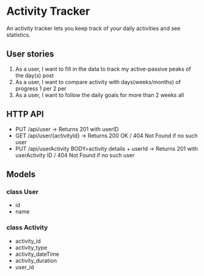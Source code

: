 # Activity Tracker
An activity tracker lets you keep track of your daily activities and see statistics.
## User stories
1. As a user, I want to fill in the data to track my active-passive peaks of the day(s) post
2. As a user, I want to compare activity with days(weeks/months) of progress 1 per 2 per 
3. As a user, I want to follow the daily goals for more than 2 weeks all 

## HTTP API
- PUT /api/user -> Returns 201 with userID
- GET /api/user/{activityId} -> Returns 200 OK / 404 Not Found if no such user
- PUT /api/userActivity BODY=activity details + userId -> Returns 201 with userActivity ID / 404 Not Found if no such user



## Models

### class User

- id
- name

### class Activity

- activity_id
- activity_type
- activity_dateTime
- activity_duration
- user_id